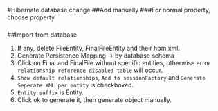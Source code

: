 #Hibernate database change
##Add manually
###For normal property, choose property
###
##Import from database
1. If any, delete FileEntity, FinalFileEntity and their hbm.xml.
2. Generate Persistence Mapping -> by database schema
3. Click on Final and FinalFile without specific entities, otherwise error `relationship reference disabled table` will occur.
4. `Show default relationships`, `Add to sessionFactory` and `Generate Seperate XML per entity` is checkboxed.
5. `Entity suffix` is Entity.
6. Click ok to generate it, then generate object manually.